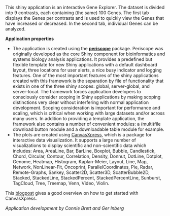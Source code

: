This shiny application is an interactive Gene Explorer. 
The dataset is divided into 9 contrasts, each containing (the same) 100 Genes. The first tab displays the Genes per contrasts and is used to quickly view the Genes that have increased or decreased. In the second tab, individual Genes can be analyzed. 

<p><b>Application properties</b>

* The application is created using the [**periscope**](https://github.com/neuhausi/periscope) package. Periscope was originally developed as the core Shiny component for bioinformatics and systems biology analysis applications. It provides a predefined but flexible template for new Shiny applications with a default dashboard layout, three locations for user alerts, a nice busy indicator and logging features. One of the most important features of the shiny applications created with this framework is the separation by file of functionality that exists in one of the three shiny scopes: global, server-global, and server-local. The framework forces application developers to consciously consider scoping in Shiny applications by making scoping distinctions very clear without interfering with normal application development. Scoping consideration is important for performance and scaling, which is critical when working with large datasets and/or across many users. In addition to providing a template application, the framework also contains a number of convenient modules: a (multi)file download button module and a downloadable table module for example.
* The plots are created using [CanvasXpress](https://canvasXpress.com), which is a package for interactive data visualization. It supports a large number of visualizations to display scientific and non-scientific data which includes: Area, AreaLine, Bar, BarLine, Boxplot, Bubble, Candlestick, Chord, Circular, Contour, Correlation, Density, Donnut, DotLine, Dotplot, Genome, Heatmap, Histogram, Kaplan-Meier, Layout, Line, Map, Network, NonLinear-Fit, Oncoprint, ParallelCoordinates, Pie, Radar, Remote-Graphs, Sankey, Scatter2D, Scatter3D, ScatterBubble2D, Stacked, StackedLine, StackedPercent, StackedPercentLine, Sunburst, TagCloud, Tree, Treemap, Venn, Video, Violin.

This [blogpost](https://blog.dominodatalab.com/large-visualizations-canvasxpress/) gives a good overview on how to get started with CanvasXpress.

*Application development by Connie Brett and Ger Inberg*
